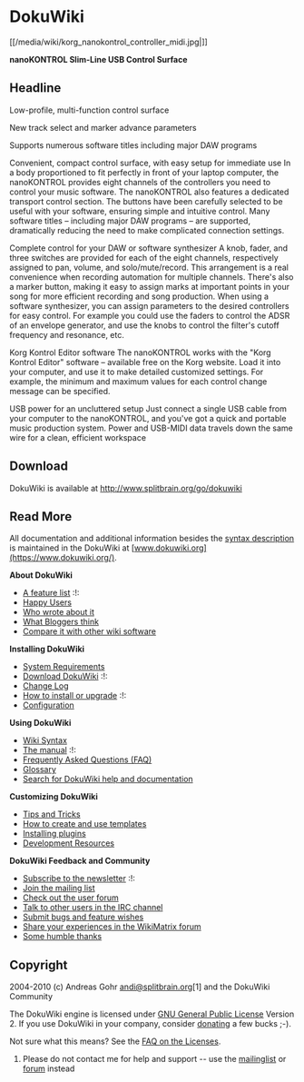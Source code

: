 # DokuWiki

[[/media/wiki/korg_nanokontrol_controller_midi.jpg|]]

**nanoKONTROL Slim-Line USB Control Surface**

## Headline

Low-profile, multi-function control surface

New track select and marker advance parameters

Supports numerous software titles including major DAW programs

Convenient, compact control surface, with easy setup for immediate use
In a body proportioned to fit perfectly in front of your laptop
computer, the nanoKONTROL provides eight channels of the controllers you
need to control your music software. The nanoKONTROL also features a
dedicated transport control section. The buttons have been carefully
selected to be useful with your software, ensuring simple and intuitive
control. Many software titles – including major DAW programs – are
supported, dramatically reducing the need to make complicated connection
settings.

Complete control for your DAW or software synthesizer A knob, fader, and
three switches are provided for each of the eight channels, respectively
assigned to pan, volume, and solo/mute/record. This arrangement is a
real convenience when recording automation for multiple channels.
There's also a marker button, making it easy to assign marks at
important points in your song for more efficient recording and song
production. When using a software synthesizer, you can assign parameters
to the desired controllers for easy control. For example you could use
the faders to control the ADSR of an envelope generator, and use the
knobs to control the filter's cutoff frequency and resonance, etc.

Korg Kontrol Editor software The nanoKONTROL works with the "Korg
Kontrol Editor" software – available free on the Korg website. Load it
into your computer, and use it to make detailed customized settings. For
example, the minimum and maximum values for each control change message
can be specified.

USB power for an uncluttered setup Just connect a single USB cable from
your computer to the nanoKONTROL, and you've got a quick and portable
music production system. Power and USB-MIDI data travels down the same
wire for a clean, efficient workspace

## Download

DokuWiki is available at <http://www.splitbrain.org/go/dokuwiki>

## Read More

All documentation and additional information besides the [syntax
description](syntax) is maintained in the DokuWiki at
[www.dokuwiki.org](https://www.dokuwiki.org/).

**About DokuWiki**

  - [A feature list](https://www.dokuwiki.org/features) :\!:
  - [Happy Users](https://www.dokuwiki.org/users)
  - [Who wrote about it](https://www.dokuwiki.org/press)
  - [What Bloggers think](https://www.dokuwiki.org/blogroll)
  - [Compare it with other wiki
    software](http://www.wikimatrix.org/show/DokuWiki)

**Installing DokuWiki**

  - [System Requirements](https://www.dokuwiki.org/requirements)
  - [Download DokuWiki](http://www.splitbrain.org/go/dokuwiki) :\!:
  - [Change Log](https://www.dokuwiki.org/changes)
  - [How to install or upgrade](https://www.dokuwiki.org/Install) :\!:
  - [Configuration](https://www.dokuwiki.org/config)

**Using DokuWiki**

  - [Wiki Syntax](https://www.dokuwiki.org/syntax)
  - [The manual](https://www.dokuwiki.org/manual) :\!:
  - [Frequently Asked Questions (FAQ)](https://www.dokuwiki.org/FAQ)
  - [Glossary](https://www.dokuwiki.org/glossary)
  - [Search for DokuWiki help and
    documentation](http://search.dokuwiki.org)

**Customizing DokuWiki**

  - [Tips and Tricks](https://www.dokuwiki.org/tips)
  - [How to create and use templates](https://www.dokuwiki.org/Template)
  - [Installing plugins](https://www.dokuwiki.org/plugins)
  - [Development Resources](https://www.dokuwiki.org/development)

**DokuWiki Feedback and Community**

  - [Subscribe to the newsletter](https://www.dokuwiki.org/newsletter)
    :\!:
  - [Join the mailing list](https://www.dokuwiki.org/mailinglist)
  - [Check out the user forum](http://forum.dokuwiki.org)
  - [Talk to other users in the IRC
    channel](https://www.dokuwiki.org/irc)
  - [Submit bugs and feature
    wishes](http://bugs.splitbrain.org/index.php?project=1)
  - [Share your experiences in the WikiMatrix
    forum](http://www.wikimatrix.org/forum/viewforum.php?id=10)
  - [Some humble thanks](https://www.dokuwiki.org/thanks)

## Copyright

2004-2010 (c) Andreas Gohr <andi@splitbrain.org>\[1\] and the DokuWiki
Community

The DokuWiki engine is licensed under [GNU General Public
License](http://www.gnu.org/licenses/gpl.html) Version 2. If you use
DokuWiki in your company, consider
[donating](https://www.dokuwiki.org/donate) a few bucks ;-).

Not sure what this means? See the [FAQ on the
Licenses](https://www.dokuwiki.org/faq:license).

1.  Please do not contact me for help and support -- use the
    [mailinglist](https://www.dokuwiki.org/mailinglist) or
    [forum](http://forum.dokuwiki.org) instead
